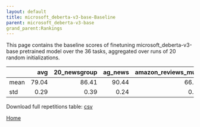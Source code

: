 ```yaml
---
layout: default
title: microsoft_deberta-v3-base-Baseline
parent: microsoft_deberta-v3-base
grand_parent:Rankings
---
```

This page contains the baseline scores of finetuning microsoft_deberta-v3-base pretrained model over the 36 tasks,
aggregated over runs of 20 random initializations.
<br>

|      |   avg |   20_newsgroup |   ag_news |   amazon_reviews_multi |   anli |   boolq |    cb |   cola |   copa |   dbpedia |   esnli |   financial_phrasebank |   imdb |   isear |   mnli |   mrpc |   multirc |   poem_sentiment |   qnli |   qqp |   rotten_tomatoes |   rte |   sst2 |   sst_5bins |   stsb |   trec_coarse |   trec_fine |   tweet_ev_emoji |   tweet_ev_emotion |   tweet_ev_hate |   tweet_ev_irony |   tweet_ev_offensive |   tweet_ev_sentiment |   wic |   wnli |   wsc |   yahoo_answers |
|:-----|------:|---------------:|----------:|-----------------------:|-------:|--------:|------:|-------:|-------:|----------:|--------:|-----------------------:|-------:|--------:|-------:|-------:|----------:|-----------------:|-------:|------:|------------------:|------:|-------:|------------:|-------:|--------------:|------------:|-----------------:|-------------------:|----------------:|-----------------:|---------------------:|---------------------:|------:|-------:|------:|----------------:|
| mean | 79.04 |          86.41 |     90.44 |                  66.86 |  58.78 |   82.99 | 75.00 |  86.57 |  58.40 |     79.43 |   91.93 |                  84.48 |  94.49 |   71.86 |  89.78 |  89.20 |     62.26 |            86.73 |  93.51 | 91.79 |             90.42 | 82.35 |  95.06 |       56.98 |  90.28 |         97.76 |       91.02 |            46.19 |              83.95 |           56.21 |            79.82 |                85.06 |                71.80 | 71.21 |  70.21 | 64.09 |           72.03 |
| std  |  0.29 |           0.39 |      0.24 |                   0.35 |   1.38 |    4.61 |  5.43 |   0.80 |   6.28 |      0.40 |    0.20 |                   1.60 |   0.21 |    0.76 |   0.25 |   0.65 |      2.45 |             2.68 |   0.28 |  0.30 |              0.53 |  1.54 |   0.44 |        1.23 |   0.76 |          0.38 |        0.76 |             0.97 |               0.62 |            1.92 |             2.17 |                 0.58 |                 0.83 |  1.06 |   5.51 |  1.40 |            0.35 |

Download full repetitions table: [csv](./results/models_results_microsoft_deberta_v3_base_pretrain.csv)

[Home](.)